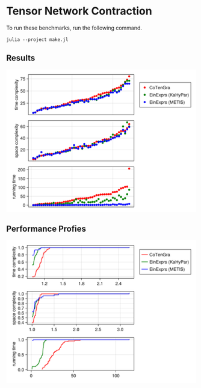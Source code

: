 # Tensor Network Contraction

To run these benchmarks, run the following command.

```
julia --project make.jl
```

## Results

![](raw.png)

## Performance Profies

![](profile.png)

